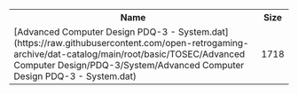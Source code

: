 <table>
<tr><th>Name</th><th>Size</th></tr>
<tr><td>[Advanced Computer Design PDQ-3 - System.dat](https://raw.githubusercontent.com/open-retrogaming-archive/dat-catalog/main/root/basic/TOSEC/Advanced Computer Design/PDQ-3/System/Advanced Computer Design PDQ-3 - System.dat)</td><td>1718</td></tr>
</table>

